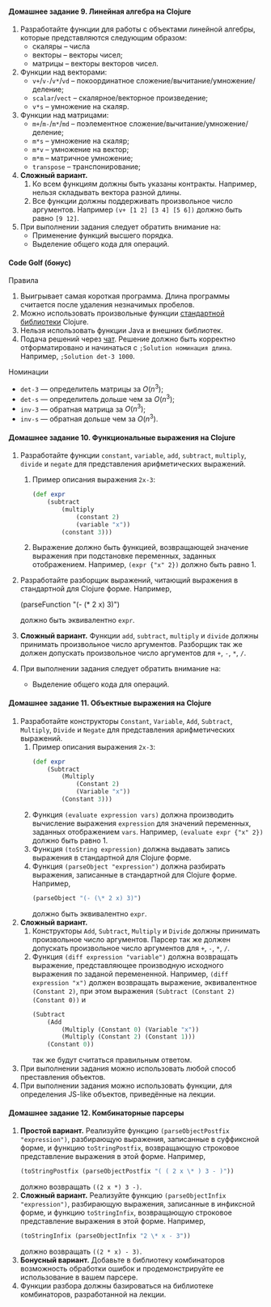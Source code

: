 #### Домашнее задание 9. Линейная алгебра на Clojure

1. Разработайте функции для работы с объектами линейной алгебры, которые представляются следующим образом:
    * скаляры – числа
    * векторы – векторы чисел;
    * матрицы – векторы векторов чисел.
2. Функции над векторами:
    * `v+`/`v-`/`v*`/`vd` – покоординатное сложение/вычитание/умножение/деление;
    * `scalar`/`vect` – скалярное/векторное произведение;
    * `v*s` – умножение на скаляр.
3. Функции над матрицами:
    * `m+`/`m-`/`m*`/`md` – поэлементное сложение/вычитание/умножение/деление;
    * `m*s` – умножение на скаляр;
    * `m*v` – умножение на вектор;
    * `m*m` – матричное умножение;
    * `transpose` – транспонирование;
4. **Сложный вариант.**
    1. Ко всем функциям должны быть указаны контракты. Например, нельзя складывать вектора разной длины.
    2. Все функции должны поддерживать произвольное число аргументов. Например `(v+ [1 2] [3 4] [5 6])` должно быть
       равно `[9 12]`.
5. При выполнении задания следует обратить внимание на:
    * Применение функций высшего порядка.
    * Выделение общего кода для операций.

#### Code Golf (бонус)

Правила

1. Выигрывает самая короткая программа. Длина программы считается после удаления незначимых пробелов.
2. Можно использовать произвольные функции [стандартной библиотеки](https://clojure.org/api/cheatsheet) Clojure.
3. Нельзя использовать функции Java и внешних библиотек.
4. Подача решений через [чат](https://t.me/+b9-yWYVQlz0zOGMy). Решение должно быть корректно отформатировано и
   начинаться с `;Solution номинация длина`. Например, `;Solution det-3 1000`.

Номинации

* `det-3` — определитель матрицы за $O(n^3)$;
* `det-s` — определитель дольше чем за $O(n^3)$;
* `inv-3` — обратная матрица за $O(n^3)$;
* `inv-s` — обратная дольше чем за $O(n^3)$.

#### Домашнее задание 10. Функциональные выражения на Clojure

1. Разработайте функции `constant`, `variable`, `add`, `subtract`, `multiply`, `divide` и `negate` для представления
   арифметических выражений.
    1. Пример описания выражения `2x-3`:
        ```clojure
        (def expr
            (subtract 
                (multiply 
                    (constant 2)
                    (variable "x"))
                (constant 3)))        
        ```
    2. Выражение должно быть функцией, возвращающей значение выражения при подстановке переменных, заданных
       отображением. Например, `(expr {"x" 2})` должно быть равно 1.
2. Разработайте разборщик выражений, читающий выражения в стандартной для Clojure форме. Например,

   (parseFunction "(- (\* 2 x) 3)")

   должно быть эквивалентно `expr`.
3. **Сложный вариант.** Функции `add`, `subtract`, `multiply` и `divide` должны принимать произвольное число аргументов.
   Разборщик так же должен допускать произвольное число аргументов для `+`, `-`, `*`, `/`.
4. При выполнении задания следует обратить внимание на:
    * Выделение общего кода для операций.

#### Домашнее задание 11. Объектные выражения на Clojure

1. Разработайте конструкторы `Constant`, `Variable`, `Add`, `Subtract`, `Multiply`, `Divide` и `Negate` для
   представления арифметических выражений.
    1. Пример описания выражения `2x-3`:
        ```clojure
        (def expr
            (Subtract
                (Multiply
                    (Constant 2)
                    (Variable "x")) 
                (Constant 3)))
        ```
    2. Функция `(evaluate expression vars)` должна производить вычисление выражения `expression` для значений
       переменных, заданных отображением `vars`. Например, `(evaluate expr {"x" 2})` должно быть равно 1.
    3. Функция `(toString expression)` должна выдавать запись выражения в стандартной для Clojure форме.
    4. Функция `(parseObject "expression")` должна разбирать выражения, записанные в стандартной для Clojure форме.
       Например,
       ```clojure
       (parseObject "(- (\* 2 x) 3)")
       ```
       должно быть эквивалентно `expr`.
2. **Сложный вариант.**
    1. Конструкторы `Add`, `Subtract`, `Multiply` и `Divide` должны принимать произвольное число аргументов. Парсер так
       же должен допускать произвольное число аргументов для `+`, `-`, `*`, `/`.
    2. Функция `(diff expression "variable")` должна возвращать выражение, представляющее производную исходного
       выражения по заданой перемененной. Например, `(diff expression "x")` должен возвращать выражение,
       эквивалентное `(Constant 2)`, при этом выражения `(Subtract (Constant 2) (Constant 0))` и
       ```clojure
       (Subtract
           (Add
               (Multiply (Constant 0) (Variable "x"))
               (Multiply (Constant 2) (Constant 1)))
           (Constant 0))
       ```
       так же будут считаться правильным ответом.
3. При выполнении задания можно использовать любой способ преставления объектов.
4. При выполнении задания можно использовать функции, для определения JS-like объектов, приведённые на лекции.

#### Домашнее задание 12. Комбинаторные парсеры

1. **Простой вариант.** Реализуйте функцию `(parseObjectPostfix "expression")`, разбирающую выражения, записанные в
   суффиксной форме, и функцию `toStringPostfix`, возвращающую строковое представление выражения в этой форме. Например,
    ```clojure
    (toStringPostfix (parseObjectPostfix "( ( 2 x \* ) 3 - )"))
    ```
   должно возвращать `((2 x *) 3 -)`.
2. **Сложный вариант.** Реализуйте функцию `(parseObjectInfix "expression")`, разбирающую выражения, записанные в
   инфиксной форме, и функцию `toStringInfix`, возвращающую строковое представление выражения в этой форме. Например,
    ```clojure
    (toStringInfix (parseObjectInfix "2 \* x - 3"))
    ```
   должно возвращать `((2 * x) - 3)`.
3. **Бонусный вариант.** Добавьте в библиотеку комбинаторов возможность обработки ошибок и продемонстрируйте ее
   использование в вашем парсере.
4. Функции разбора должны базироваться на библиотеке комбинаторов, разработанной на лекции.
